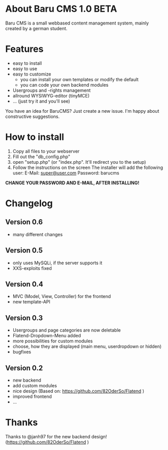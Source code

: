 # About Baru CMS 1.0 BETA
Baru CMS is a small webbased content management system, mainly created by a german student.

# Features
* easy to install
* easy to use
* easy to customize
  * you can install your own templates or modify the default
  * you can code your own backend modules
* Usergroups and -rights management
* allround WYSIWYG-editor (tinyMCE)
* ... (just try it and you'll see)

You have an idea for BaruCMS? Just create a new issue. I'm happy about constructive suggestions.

# How to install
1. Copy all files to your webserver
2. Fill out the "db_config.php"
3. open "setup.php" (or "index.php". It'll redirect you to the setup)
4. Follow the instructions on the screen
The installer will add the following user:
 E-Mail: super@user.com
 Password: barucms


__CHANGE YOUR PASSWORD AND E-MAIL, AFTER INSTALLING!__

# Changelog
## Version 0.6
* many different changes
## Version 0.5
* only uses MySQLi, if the server supports it
* XXS-exploits fixed

## Version 0.4
* MVC (Model, View, Controller) for the frontend
* new template-API

## Version 0.3
* Usergroups and page categories are now deletable
* Flatend-Dropdown-Menu added
* more possibilities for custom modules
 * choose, how they are displayed (main menu, userdropdown or hidden)
* bugfixes
 
## Version 0.2
* new backend
 * add custom modules
 * nice design (Based on: https://github.com/82OderSo/Flatend )
* improved frontend
* ...

# Thanks
Thanks to @janh97 for the new backend design! (https://github.com/82OderSo/Flatend )
